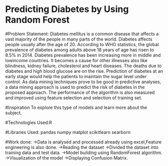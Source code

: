 # Predicting Diabetes by Using Random Forest
#Problem Statement:
Diabetes mellitus is a common disease that affects a vast majority of the people in
many parts of the world. Diabetes affects people usually after the age of 20. According to 
WHO statistics, the global prevalence of diabetes among adults above 18 years of age has
risen to 8.5% in 2014. Diabetes prevalence has been increasing more in middle and lowincome
countries. It becomes a cause for other illnesses also like blindness, kidney failure,
cholesterol and heart diseases. The deaths due to diabetes and high blood glucose are on the
rise. Prediction of diabetes at an early stage would help the patients to maintain the sugar
level under control. As data mining techniques prove to be good in predictive analyses, a data
mining approach is used to predict the risk of diabetes in the proposed approach. The
performance of the algorithm is also measured and improved using feature selection and
selection of training set.

#Inspiration To explore this type of models and learn more about the subject.

#Technologies Used:R

#Libraries Used: pandas numpy matplot scikitlearn searborn

#Work done:
->Data is analysed and processed already using excel,Feature engineering is also done.
->Reading the dataset
->Divided the dataset into training data and test data.
->Model building using RandomForest algorithm.
->Visualization of the model
->Displaying Confusion Matrix.





